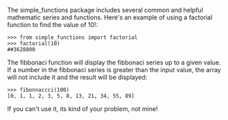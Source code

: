 The simple_functions package includes several common and helpful mathematic series and functions. Here's an example of using a factorial function to find the value of 10!:

    >>> from simple_functions import factorial
    >>> factorial(10)
    ##3628800

The fibbonaci function will display the fibbonaci series up to a given value. If a number in the fibbonaci series is greater than the input value, the array will not include it and the result will be displayed:

    >>> fibonnaccci(100)
    [0, 1, 1, 2, 3, 5, 8, 13, 21, 34, 55, 89]

If you can't use it, its kind of your problem, not mine!
